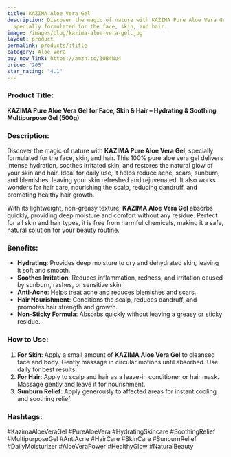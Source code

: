 ```yaml
---
title: KAZIMA Aloe Vera Gel
description: Discover the magic of nature with KAZIMA Pure Aloe Vera Gel,
  specially formulated for the face, skin, and hair.
image: /images/blog/kazima-aloe-vera-gel.jpg
layout: product
permalink: products/:title
category: Aloe Vera
buy_now_link: https://amzn.to/3UB4Nu4
price: "205"
star_rating: "4.1"
---
```

### Product Title:
**KAZIMA Pure Aloe Vera Gel for Face, Skin & Hair – Hydrating & Soothing Multipurpose Gel (500g)**

### Description:
Discover the magic of nature with **KAZIMA Pure Aloe Vera Gel**, specially formulated for the face, skin, and hair. This 100% pure aloe vera gel delivers intense hydration, soothes irritated skin, and restores the natural glow of your skin and hair. Ideal for daily use, it helps reduce acne, scars, sunburn, and blemishes, leaving your skin refreshed and rejuvenated. It also works wonders for hair care, nourishing the scalp, reducing dandruff, and promoting healthy hair growth.

With its lightweight, non-greasy texture, **KAZIMA Aloe Vera Gel** absorbs quickly, providing deep moisture and comfort without any residue. Perfect for all skin and hair types, it is free from harmful chemicals, making it a safe, natural solution for your beauty routine.

### Benefits:
- **Hydrating**: Provides deep moisture to dry and dehydrated skin, leaving it soft and smooth.
- **Soothes Irritation**: Reduces inflammation, redness, and irritation caused by sunburn, rashes, or sensitive skin.
- **Anti-Acne**: Helps treat acne and reduces blemishes and scars.
- **Hair Nourishment**: Conditions the scalp, reduces dandruff, and promotes hair strength and growth.
- **Non-Sticky Formula**: Absorbs quickly without leaving a greasy or sticky residue.

### How to Use:
1. **For Skin**: Apply a small amount of **KAZIMA Aloe Vera Gel** to cleansed face and body. Gently massage in circular motions until absorbed. Use daily for best results.
2. **For Hair**: Apply to scalp and hair as a leave-in conditioner or hair mask. Massage gently and leave it for nourishment.
3. **Sunburn Relief**: Apply generously to affected areas for instant cooling and soothing relief.

### Hashtags:
#KazimaAloeVeraGel #PureAloeVera #HydratingSkincare #SoothingRelief #MultipurposeGel #AntiAcne #HairCare #SkinCare #SunburnRelief #DailyMoisturizer #AloeVeraPower #HealthyGlow #NaturalBeauty
